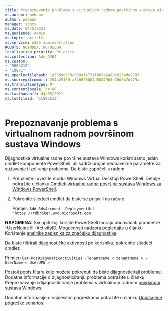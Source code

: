 ```yaml
---
title: Prepoznavanje problema s virtualnom radnom površinom sustava Windows
ms.author: pebaum
author: pebaum
manager: scotv
ms.date: 04/5/2021
ms.audience: Admin
ms.topic: article
ms.service: o365-administration
ROBOTS: NOINDEX, NOFOLLOW
localization_priority: Priority
ms.collection: Adm_O364
ms.custom:
- "9004219"
- "10871"
ms.openlocfilehash: 1e55d9d579c389dfe731f887a2a08c6234de2787
ms.sourcegitcommit: 254b25150fa326628084d08479b0e7dd8b7d479a
ms.translationtype: MT
ms.contentlocale: hr-HR
ms.lasthandoff: 04/05/2021
ms.locfileid: "51595513"
---
```

# <a name="identify-windows-virtual-desktop-issues"></a>Prepoznavanje problema s virtualnom radnom površinom sustava Windows

Dijagnostika virtualne radne površine sustava Windows koristi samo jedan cmdlet komponente PowerShell, ali sadrži brojne neobavezne parametre za sužavanje i izoliranje problema. Da biste započeli s radom: 

1. Preuzmite i uvezite modul Windows Virtual Desktop PowerShell. Detalje potražite u članku [Cmdleti virtualne radne površine sustava Windows za Windows PowerShell](https://docs.microsoft.com/powershell/windows-virtual-desktop/overview).

1. Pokrenite sljedeći cmdlet da biste se prijavili na račun:
    
    Primjer: `Add-RdsAccount -DeploymentUrl 'https://rdbroker.wvd.microsoft.com'`

**NAPOMENA:** Svi upiti koji koriste PowerShell moraju obuhvaćati parametre -UserName ili -ActivityID. Mogućnosti nadzora pogledajte u članku Korištenje [analitike zapisnika za značajku dijagnostike](https://go.microsoft.com/fwlink/?linkid=2126847).

Da biste filtrirali dijagnostičke aktivnosti po korisniku, pokrenite sljedeći cmdlet:

Primjer: `Get-RdsDiagnosticActivities -TenantName < tenantName > -UserName < UserUPN >`

Postoji popis filtara koje možete pokrenuti da biste dijagnosticirali probleme. Dodatne informacije o dijagnosticiranju problema potražite u članku Prepoznavanje i dijagnosticiranje problema s virtualnom radnom [površinom sustava Windows](https://docs.microsoft.com/azure/virtual-desktop/diagnostics-role-service#diagnose-issues-with-powershell).

Dodatne informacije o najčešćim pogreškama potražite u članku [Uobičajene pogreške senarios](https://docs.microsoft.com/azure/virtual-desktop/diagnostics-role-service#common-error-scenarios).
